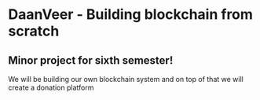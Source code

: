 # DaanVeer - Building blockchain from scratch

## Minor project for sixth semester! 

We will be building our own blockchain system and on top of that we will create a donation platform